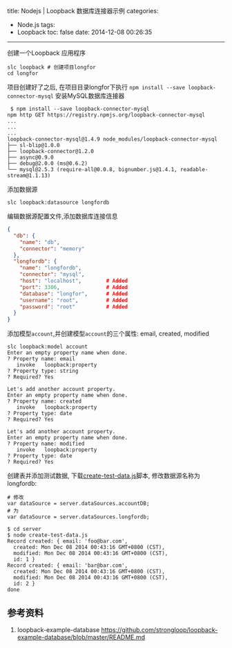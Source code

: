 title: Nodejs | Loopback 数据库连接器示例
categories:
  - Node.js
tags:
  - Loopback
toc: false
date: 2014-12-08 00:26:35
---

创建一个Loopback 应用程序

```
slc loopback # 创建项目longfor
cd longfor
```

项目创建好了之后, 在项目目录longfor下执行 `npm install --save loopback-connector-mysql` 安装MySQL数据库连接器

```shell
 $ npm install --save loopback-connector-mysql
npm http GET https://registry.npmjs.org/loopback-connector-mysql
...
...
...
loopback-connector-mysql@1.4.9 node_modules/loopback-connector-mysql
├── sl-blip@1.0.0
├── loopback-connector@1.2.0
├── async@0.9.0
├── debug@2.0.0 (ms@0.6.2)
└── mysql@2.5.3 (require-all@0.0.8, bignumber.js@1.4.1, readable-stream@1.1.13)
```

添加数据源

```
slc loopback:datasource longfordb
```

编辑数据源配置文件,添加数据库连接信息

```json
{
  "db": {
    "name": "db",
    "connector": "memory"
  },
  "longfordb": {
    "name": "longfordb",
    "connector": "mysql",
    "host": "localhost",        # Added
    "port": 3306,               # Added
    "database": "longfor",      # Added
    "username": "root",         # Added
    "password": "root"          # Added
  }
}
```

添加模型`account`,并创建模型`account`的三个属性: email, created, modified

```
slc loopback:model account
Enter an empty property name when done.
? Property name: email
   invoke   loopback:property
? Property type: string
? Required? Yes

Let's add another account property.
Enter an empty property name when done.
? Property name: created
   invoke   loopback:property
? Property type: date
? Required? Yes

Let's add another account property.
Enter an empty property name when done.
? Property name: modified
   invoke   loopback:property
? Property type: date
? Required? Yes
```

创建表并添加测试数据, 下载[create-test-data.js](https://raw.githubusercontent.com/strongloop/loopback-example-database/master/server/create-test-data.js)脚本, 修改数据源名称为longfordb:

```
# 修改
var dataSource = server.dataSources.accountDB;
# 为
var dataSource = server.dataSources.longfordb;
```

```
$ cd server
$ node create-test-data.js
Record created: { email: 'foo@bar.com',
  created: Mon Dec 08 2014 00:43:16 GMT+0800 (CST),
  modified: Mon Dec 08 2014 00:43:16 GMT+0800 (CST),
  id: 1 }
Record created: { email: 'bar@bar.com',
  created: Mon Dec 08 2014 00:43:16 GMT+0800 (CST),
  modified: Mon Dec 08 2014 00:43:16 GMT+0800 (CST),
  id: 2 }
done
```


## 参考资料

1. loopback-example-database
https://github.com/strongloop/loopback-example-database/blob/master/README.md
